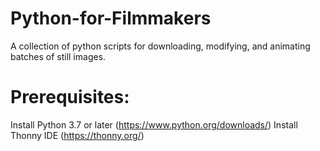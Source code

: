 # Python-for-Filmmakers
A collection of python scripts for downloading, modifying, and animating batches of still images. 

# Prerequisites:
Install Python 3.7 or later (https://www.python.org/downloads/)
Install Thonny IDE (https://thonny.org/)

